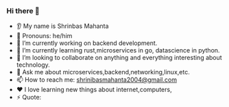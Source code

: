 ### Hi there 👋
* 👂 My name is Shrinbas Mahanta
* 👩 Pronouns: he/him
* 🔭 I’m currently working on backend development.
* 🌱 I’m currently learning rust,microservices in go, datascience in python.
* 🤝 I’m looking to collaborate on anything and everything interesting about technology.
* 💬 Ask me about microservices,backend,networking,linux,etc.
* 📫 How to reach me: shrinibasmahanta2004@gmail.com
* ❤️ I love learning new things about internet,computers,
* ⚡ Quote:
  <a href='https://github.com/marketplace/actions/quote-readme'>
    <!--STARTS_HERE_QUOTE_README-->
    <!--ENDS_HERE_QUOTE_README-->
  </a>
